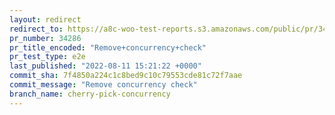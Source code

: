 ```yaml
---
layout: redirect
redirect_to: https://a8c-woo-test-reports.s3.amazonaws.com/public/pr/34286/e2e/index.html
pr_number: 34286
pr_title_encoded: "Remove+concurrency+check"
pr_test_type: e2e
last_published: "2022-08-11 15:21:22 +0000"
commit_sha: 7f4850a224c1c8bed9c10c79553cde81c72f7aae
commit_message: "Remove concurrency check"
branch_name: cherry-pick-concurrency
---
```

